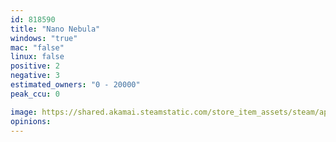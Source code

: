 ```yaml
---
id: 818590
title: "Nano Nebula"
windows: "true"
mac: "false"
linux: false
positive: 2
negative: 3
estimated_owners: "0 - 20000"
peak_ccu: 0

image: https://shared.akamai.steamstatic.com/store_item_assets/steam/apps/818590/header.jpg?t=1541185434
opinions:
---
```


